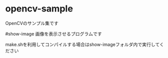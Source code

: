 # opencv-sample
OpenCVのサンプル集です

#show-image
画像を表示させるプログラムです

make.shを利用してコンパイルする場合はshow-imageフォルダ内で実行してください
